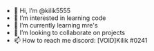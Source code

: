 - 👋 Hi, I’m @kilik5555
- 👀 I’m interested in learning code
- 🌱 I’m currently learning mre's
- 💞️ I’m looking to collaborate on projects
- 📫 How to reach me discord: [VOID]Kilik #0241

<!---
kilik5555/kilik5555 is a ✨ special ✨ repository because its `README.md` (this file) appears on your GitHub profile.
You can click the Preview link to take a look at your changes.
--->
